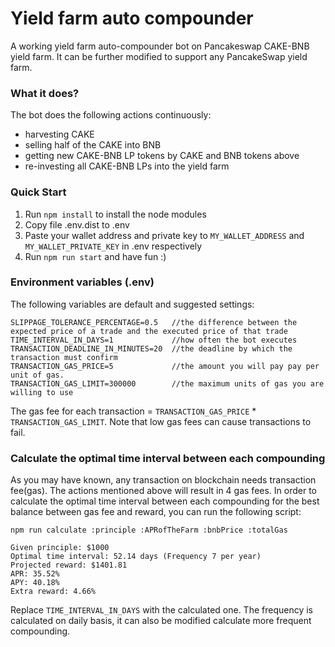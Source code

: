 # Yield farm auto compounder
A working yield farm auto-compounder bot on Pancakeswap CAKE-BNB yield farm. It can be further modified to support any PancakeSwap yield farm. 

### What it does?
The bot does the following actions continuously:
* harvesting CAKE
* selling half of the CAKE into BNB
* getting new CAKE-BNB LP tokens by CAKE and BNB tokens above
* re-investing all CAKE-BNB LPs into the yield farm

### Quick Start
1. Run `npm install` to install the node modules
2. Copy file .env.dist to .env
3. Paste your wallet address and private key to `MY_WALLET_ADDRESS` and `MY_WALLET_PRIVATE_KEY` in .env respectively
4. Run `npm run start` and have fun :)

### Environment variables (.env)
The following variables are default and suggested settings:

```
SLIPPAGE_TOLERANCE_PERCENTAGE=0.5   //the difference between the expected price of a trade and the executed price of that trade
TIME_INTERVAL_IN_DAYS=1             //how often the bot executes
TRANSACTION_DEADLINE_IN_MINUTES=20  //the deadline by which the transaction must confirm
TRANSACTION_GAS_PRICE=5             //the amount you will pay pay per unit of gas.
TRANSACTION_GAS_LIMIT=300000        //the maximum units of gas you are willing to use
```

The gas fee for each transaction = `TRANSACTION_GAS_PRICE` * `TRANSACTION_GAS_LIMIT`. Note that low gas fees can cause transactions to fail. 

### Calculate the optimal time interval between each compounding
As you may have known, any transaction on blockchain needs transaction fee(gas). The actions mentioned above will result in 4 gas fees. In order to calculate the optimal time interval between each compounding for the best balance between gas fee and reward, you can run the following script:
```
npm run calculate :principle :APRofTheFarm :bnbPrice :totalGas

Given principle: $1000
Optimal time interval: 52.14 days (Frequency 7 per year)
Projected reward: $1401.81
APR: 35.52%
APY: 40.18%
Extra reward: 4.66%
```

Replace `TIME_INTERVAL_IN_DAYS` with the calculated one.
The frequency is calculated on daily basis, it can also be modified calculate more frequent compounding.


